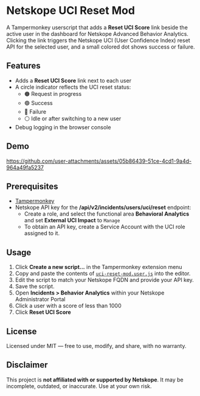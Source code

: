 # Netskope UCI Reset Mod
A Tampermonkey userscript that adds a **Reset UCI Score** link beside the active user in the dashboard for Netskope Advanced Behavior Analytics. Clicking the link triggers the Netskope UCI (User Confidence Index) reset API for the selected user, and a small colored dot shows success or failure.

## Features
- Adds a **Reset UCI Score** link next to each user
- A circle indicator reflects the UCI reset status:
  - 🟠 Request in progress  
  - 🟢 Success  
  - 🔴 Failure  
  - ⚪ Idle or after switching to a new user  
- Debug logging in the browser console

## Demo
https://github.com/user-attachments/assets/05b86439-51ce-4cd1-9a4d-964a49fa5237

## Prerequisites
- [Tampermonkey](https://tampermonkey.net/)
- Netskope API key for the **/api/v2/incidents/users/uci/reset** endpoint:
  - Create a role, and select the functional area **Behavioral Analytics** and set **External UCI Impact** to `Manage`
  - To obtain an API key, create a Service Account with the UCI role assigned to it.

## Usage
1. Click **Create a new script...** in the Tampermonkey extension menu
2. Copy and paste the contents of [`uci-reset-mod.user.js`](./uci-reset-mod.user.js) into the editor.
3. Edit the script to match your Netskope FQDN and provide your API key.
4. Save the script.
5. Open **Incidents > Behavior Analytics** within your Netskope Administrator Portal
6. Click a user with a score of less than 1000
7. Click **Reset UCI Score**

## License
Licensed under MIT — free to use, modify, and share, with no warranty.

## Disclaimer
This project is **not affiliated with or supported by Netskope**. It may be incomplete, outdated, or inaccurate. Use at your own risk.
